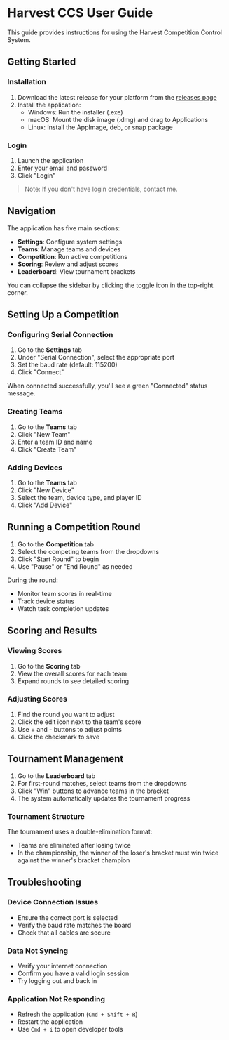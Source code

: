 # Harvest CCS User Guide

This guide provides instructions for using the Harvest Competition Control System.

## Getting Started

### Installation

1. Download the latest release for your platform from the [releases page](https://github.com/matthew-collett/harvest-ccs/releases)
2. Install the application:
   - Windows: Run the installer (.exe)
   - macOS: Mount the disk image (.dmg) and drag to Applications
   - Linux: Install the AppImage, deb, or snap package

### Login

1. Launch the application
2. Enter your email and password
3. Click "Login"

> Note: If you don't have login credentials, contact me.

## Navigation

The application has five main sections:

- **Settings**: Configure system settings
- **Teams**: Manage teams and devices
- **Competition**: Run active competitions
- **Scoring**: Review and adjust scores
- **Leaderboard**: View tournament brackets

You can collapse the sidebar by clicking the toggle icon in the top-right corner.

## Setting Up a Competition

### Configuring Serial Connection

1. Go to the **Settings** tab
2. Under "Serial Connection", select the appropriate port
3. Set the baud rate (default: 115200)
4. Click "Connect"

When connected successfully, you'll see a green "Connected" status message.

### Creating Teams

1. Go to the **Teams** tab
2. Click "New Team"
3. Enter a team ID and name
4. Click "Create Team"

### Adding Devices

1. Go to the **Teams** tab
2. Click "New Device"
3. Select the team, device type, and player ID
4. Click "Add Device"

## Running a Competition Round

1. Go to the **Competition** tab
2. Select the competing teams from the dropdowns
3. Click "Start Round" to begin
4. Use "Pause" or "End Round" as needed

During the round:

- Monitor team scores in real-time
- Track device status
- Watch task completion updates

## Scoring and Results

### Viewing Scores

1. Go to the **Scoring** tab
2. View the overall scores for each team
3. Expand rounds to see detailed scoring

### Adjusting Scores

1. Find the round you want to adjust
2. Click the edit icon next to the team's score
3. Use + and - buttons to adjust points
4. Click the checkmark to save

## Tournament Management

1. Go to the **Leaderboard** tab
2. For first-round matches, select teams from the dropdowns
3. Click "Win" buttons to advance teams in the bracket
4. The system automatically updates the tournament progress

### Tournament Structure

The tournament uses a double-elimination format:

- Teams are eliminated after losing twice
- In the championship, the winner of the loser's bracket must win twice against the winner's bracket champion

## Troubleshooting

### Device Connection Issues

- Ensure the correct port is selected
- Verify the baud rate matches the board
- Check that all cables are secure

### Data Not Syncing

- Verify your internet connection
- Confirm you have a valid login session
- Try logging out and back in

### Application Not Responding

- Refresh the application (`Cmd + Shift + R`)
- Restart the application
- Use `Cmd + i` to open developer tools
